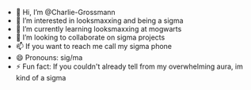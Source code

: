 - 👋 Hi, I’m @Charlie-Grossmann
- 👀 I’m interested in looksmaxxing and being a sigma 
- 🌱 I’m currently learning looksmaxxing at mogwarts
- 💞️ I’m looking to collaborate on sigma projects
- 📫 If you want to reach me call my sigma phone
- 😄 Pronouns: sig/ma
- ⚡ Fun fact: If you couldn't already tell from my overwhelming aura, im kind of a sigma

<!---
Charlie-Grossmann/Charlie-Grossmann is a ✨ special ✨ repository because its `README.md` (this file) appears on your GitHub profile.
You can click the Preview link to take a look at your changes.
--->

